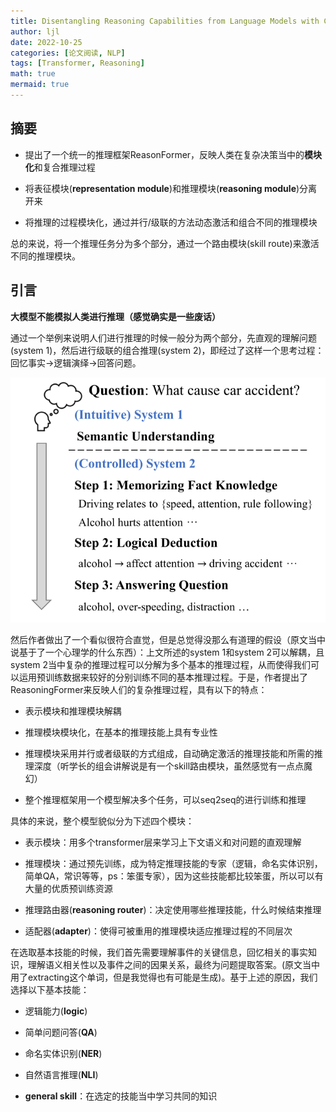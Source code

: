 ```yaml
---
title: Disentangling Reasoning Capabilities from Language Models with Compositional Reasoning Transformers
author: ljl
date: 2022-10-25
categories: [论文阅读, NLP]
tags: [Transformer, Reasoning]
math: true
mermaid: true
---
```


## 摘要

- 提出了一个统一的推理框架ReasonFormer，反映人类在复杂决策当中的**模块化**和复合推理过程

- 将表征模块(**representation module**)和推理模块(**reasoning module**)分离开来

- 将推理的过程模块化，通过并行/级联的方法动态激活和组合不同的推理模块

总的来说，将一个推理任务分为多个部分，通过一个路由模块(skill route)来激活不同的推理模块。

## 引言

**大模型不能模拟人类进行推理（感觉确实是一些废话）**

通过一个举例来说明人们进行推理的时候一般分为两个部分，先直观的理解问题(system 1)，然后进行级联的组合推理(system 2)，即经过了这样一个思考过程：回忆事实$\to$逻辑演绎$\to$回答问题。

![Desktop View](/assets/img/posts/2022-10-25-reasoning-transformers/human-reasoning.png)

然后作者做出了一个看似很符合直觉，但是总觉得没那么有道理的假设（原文当中说基于了一个心理学的什么东西）：上文所述的system 1和system 2可以解耦，且system 2当中复杂的推理过程可以分解为多个基本的推理过程，从而使得我们可以运用预训练数据来较好的分别训练不同的基本推理过程。于是，作者提出了ReasoningFormer来反映人们的复杂推理过程，具有以下的特点：

- 表示模块和推理模块解耦

- 推理模块模块化，在基本的推理技能上具有专业性

- 推理模块采用并行或者级联的方式组成，自动确定激活的推理技能和所需的推理深度（听学长的组会讲解说是有一个skill路由模块，虽然感觉有一点点魔幻）

- 整个推理框架用一个模型解决多个任务，可以seq2seq的进行训练和推理

具体的来说，整个模型貌似分为下述四个模块：

- 表示模块：用多个transformer层来学习上下文语义和对问题的直观理解

- 推理模块：通过预先训练，成为特定推理技能的专家（逻辑，命名实体识别，简单QA，常识等等，ps：笨蛋专家），因为这些技能都比较笨蛋，所以可以有大量的优质预训练资源

- 推理路由器(**reasoning router**)：决定使用哪些推理技能，什么时候结束推理

- 适配器(**adapter**)：使得可被重用的推理模块适应推理过程的不同层次

在选取基本技能的时候，我们首先需要理解事件的关键信息，回忆相关的事实知识，理解语义相关性以及事件之间的因果关系，最终为问题提取答案。(原文当中用了extracting这个单词，但是我觉得也有可能是生成)。基于上述的原因，我们选择以下基本技能：

- 逻辑能力(**logic**)

- 简单问题问答(**QA**)

- 命名实体识别(**NER**)

- 自然语言推理(**NLI**)

- **general skill**：在选定的技能当中学习共同的知识